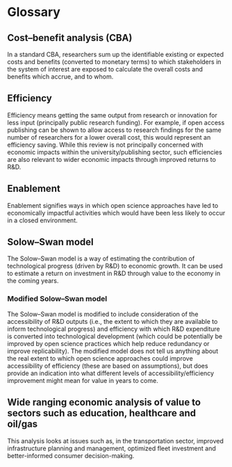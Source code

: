 # Glossary

## Cost–benefit analysis (CBA)
In a standard CBA, researchers sum up the identifiable existing or expected costs and benefits (converted to monetary terms) to which stakeholders in the system of interest are exposed to calculate the overall costs and benefits which accrue, and to whom. 

## Efficiency
Efficiency means getting the same output from research or innovation for less input (principally public research funding). For example, if open access publishing can be shown to allow access to research findings for the same number of researchers for a lower overall cost, this would represent an efficiency saving. While this review is not principally concerned with economic impacts within the university/publishing sector, such efficiencies are also relevant to wider economic impacts through improved returns to R&D.

## Enablement
Enablement signifies ways in which open science approaches have led to economically impactful activities which would have been less likely to occur in a closed environment.

## Solow–Swan model
The Solow–Swan model is a way of estimating the contribution of technological progress (driven by R&D) to economic growth. It can be used to estimate a return on investment in R&D through value to the economy in the coming years.

### Modified Solow–Swan model
The Solow–Swan model is modified to include consideration of the accessibility of R&D outputs (i.e., the extent to which they are available to inform technological progress) and efficiency with which R&D expenditure is converted into technological development (which could be potentially be improved by open science practices which help reduce redundancy or improve replicability). The modified model does not tell us anything about the real extent to which open science approaches could improve accessibility of efficiency (these are based on assumptions), but does provide an indication into what different levels of accessibility/efficiency improvement might mean for value in years to come.

## Wide ranging economic analysis of value to sectors such as education, healthcare and oil/gas
This analysis looks at issues such as, in the transportation sector, improved infrastructure planning and management, optimized fleet investment and better-informed consumer decision-making. 
